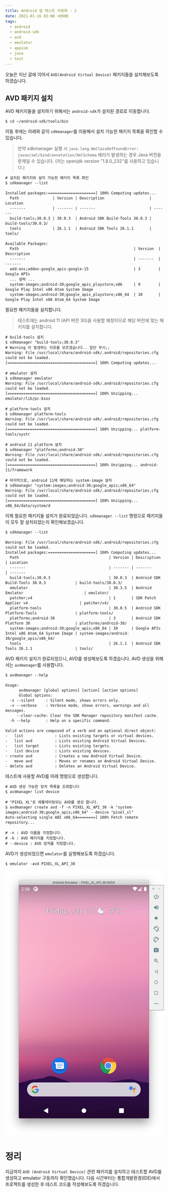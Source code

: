 ```yaml
---
title: Android 앱 테스트 자동화 - 2
date: 2021-01-16 03:00 +0900
tags:
  - android
  - android-sdk
  - avd
  - emulator
  - appium 
  - java
  - test
---
```


오늘은 지난 글에 이어서 `AVD(Android Virtual Device)` 패키지들을 설치해보도록 하겠습니다.

## AVD 패키지 설치

AVD 패키지들을 설치하기 위해서는 `android-sdk`가 설치된 경로로 이동합니다.

``` shell
$ cd ~/android-sdk/tools/bin
```

이동 후에는 아래와 같이 `sdkmanager`를 이용해서 설치 가능한 패키지 목록을 확인할 수 있습니다.

> 만약 sdkmanager 실행 시 `java.lang.NoClassDefFoundError: javax/xml/bind/annotation/XmlSchema` 에러가 발생하는 경우 Java 버전을 문제일 수 있습니다. (저는 openjdk version "1.8.0_232"를 사용하고 있습니다.)

``` shell
# 설치된 패키지와 설치 가능한 패키지 목록 확인
$ sdkmanager --list

Installed packages:=====================] 100% Computing updates...
  Path               | Version | Description                    | Location
  -------            | ------- | -------                        | -------
  build-tools;30.0.3 | 30.0.3  | Android SDK Build-Tools 30.0.3 | build-tools/30.0.3/
  tools              | 26.1.1  | Android SDK Tools 26.1.1       | tools/

Available Packages:
  Path                                                   | Version  | Description
  -------                                                | -------  | -------
  add-ons;addon-google_apis-google-15                    | 3        | Google APIs
  ... 생략 ...
  system-images;android-30;google_apis_playstore;x86     | 9        | Google Play Intel x86 Atom System Image
  system-images;android-30;google_apis_playstore;x86_64  | 10       | Google Play Intel x86 Atom_64 System Image  
```  

필요한 패키지들을 설치합니다.
> 테스트에는 android 11 (API 버전 30)을 사용할 예정이므로 해당 버전에 맞는 패키지를 설치합니다.

``` shell
# build-tools 설치
$ sdkmanager "build-tools;30.0.3"
# Warning 이 발생하는 이유를 모르겠습니다.. 일단 무시;;
Warning: File /usr/local/share/android-sdk/.android/repositories.cfg could not be loaded.
[=======================================] 100% Computing updates...

# emulator 설치
$ sdkmanager emulator
Warning: File /usr/local/share/android-sdk/.android/repositories.cfg could not be loaded.
[=======================================] 100% Unzipping... emulator/lib/pc-bios

# platform-tools 설치
$ sdkmanager platform-tools
Warning: File /usr/local/share/android-sdk/.android/repositories.cfg could not be loaded.
[=======================================] 100% Unzipping... platform-tools/systr

# android 11 platform 설치
$ sdkmanager "platforms;android-30"
Warning: File /usr/local/share/android-sdk/.android/repositories.cfg could not be loaded.
[=======================================] 100% Unzipping... android-11/framework

# 마지막으로, android 11에 해당하는 system-image 설치
$ sdkmanager "system-images;android-30;google_apis;x86_64"
Warning: File /usr/local/share/android-sdk/.android/repositories.cfg could not be loaded.
[=======================================] 100% Unzipping... x86_64/data/system/d
```

이제 필요한 패키지들 설치가 완료되었습니다. `sdkmanager --list` 명령으로 패키지들이 모두 잘 설치되었는지 확인해보겠습니다.

``` shell
$ sdkmanager --list

Warning: File /usr/local/share/android-sdk/.android/repositories.cfg could not be loaded.
Installed packages:=====================] 100% Computing updates...
  Path                                        | Version | Description                                | Location
  -------                                     | ------- | -------                                    | -------
  build-tools;30.0.3                          | 30.0.3  | Android SDK Build-Tools 30.0.3             | build-tools/30.0.3/
  emulator                                    | 30.3.5  | Android Emulator                           | emulator/
  patcher;v4                                  | 1       | SDK Patch Applier v4                       | patcher/v4/
  platform-tools                              | 30.0.5  | Android SDK Platform-Tools                 | platform-tools/
  platforms;android-30                        | 3       | Android SDK Platform 30                    | platforms/android-30/
  system-images;android-30;google_apis;x86_64 | 10      | Google APIs Intel x86 Atom_64 System Image | system-images/android-30/google_apis/x86_64/
  tools                                       | 26.1.1  | Android SDK Tools 26.1.1                   | tools/
```

AVD 패키지 설치가 완료되었으니, AVD를 생성해보도록 하겠습니다.
AVD 생성을 위해서는 `avdmanager`를 사용합니다.

``` shell
$ avdmanager --help

Usage:
      avdmanager [global options] [action] [action options]
      Global options:
  -s --silent     : Silent mode, shows errors only.
  -v --verbose    : Verbose mode, shows errors, warnings and all messages.
     --clear-cache: Clear the SDK Manager repository manifest cache.
  -h --help       : Help on a specific command.

Valid actions are composed of a verb and an optional direct object:
-   list              : Lists existing targets or virtual devices.
-   list avd          : Lists existing Android Virtual Devices.
-   list target       : Lists existing targets.
-   list device       : Lists existing devices.
- create avd          : Creates a new Android Virtual Device.
-   move avd          : Moves or renames an Android Virtual Device.
- delete avd          : Deletes an Android Virtual Device.
```

테스트에 사용할 AVD를 아래 명령으로 생성합니다.

``` shell
# AVD 생성 가능한 장치 목록을 조회합니다
$ avdmanager list device

# "PIXEL XL"로 에뮬레이팅되는 AVD를 생성 합니다.
$ avdmanager create avd -f -n PIXEL_XL_API_30 -k "system-images;android-30;google_apis;x86_64" --device "pixel_xl"
Auto-selecting single ABI x86_64========] 100% Fetch remote repository...

# -n : AVD 이름을 지정합니다.
# -k : AVD 패키지를 지정합니다.
# --device : AVD 장치를 지정합니다.
```

AVD가 생성되었으면 `emulator`를 실행해보도록 하겠습니다.

``` shell
$ emulator -avd PIXEL_XL_API_30
```

![](/images/2021-01-16/emulator.png)

# 정리
지금까지 `AVD (Android Virtual Device)` 관련 패키지를 설치하고 테스트할 AVD를 생성하고 emulator 구동까지 확인했습니다.
다음 시간부터는 통합개발환경(IDE)에서 프로젝트를 생성한 후 테스트 코드를 작성해보도록 하겠습니다.
